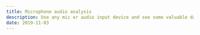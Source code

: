 ```yaml
---
title: Microphone audio analysis
description: Use any mic or audio input device and see some valuable data extracted from it
date: 2019-11-03
---
```


<client-only>
<AudioInputMic />
<AudioAnalysisFFT />
</client-only>

